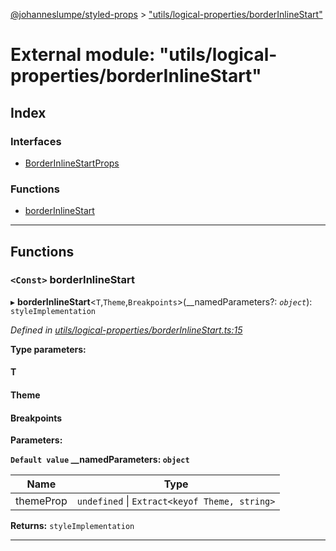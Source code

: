 [@johanneslumpe/styled-props](../README.md) > ["utils/logical-properties/borderInlineStart"](../modules/_utils_logical_properties_borderinlinestart_.md)

# External module: "utils/logical-properties/borderInlineStart"

## Index

### Interfaces

* [BorderInlineStartProps](../interfaces/_utils_logical_properties_borderinlinestart_.borderinlinestartprops.md)

### Functions

* [borderInlineStart](_utils_logical_properties_borderinlinestart_.md#borderinlinestart)

---

## Functions

<a id="borderinlinestart"></a>

### `<Const>` borderInlineStart

▸ **borderInlineStart**<`T`,`Theme`,`Breakpoints`>(__namedParameters?: *`object`*): `styleImplementation`

*Defined in [utils/logical-properties/borderInlineStart.ts:15](https://github.com/johanneslumpe/styled-props/blob/8e709f1/src/utils/logical-properties/borderInlineStart.ts#L15)*

**Type parameters:**

#### T 
#### Theme 
#### Breakpoints 
**Parameters:**

**`Default value` __namedParameters: `object`**

| Name | Type |
| ------ | ------ |
| themeProp | `undefined` \| `Extract<keyof Theme, string>` |

**Returns:** `styleImplementation`

___

